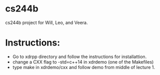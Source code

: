 # cs244b
cs244b project for Will, Leo, and Veera.

# Instructions:
- Go to xdrpp directory and follow the instructions for installattion.
- change a CXX flag to -std=c++14 in xdrdemo (one of the Makefiles)
- type make in xdrdemo/cxx and follow demo from middle of lecture 1.
